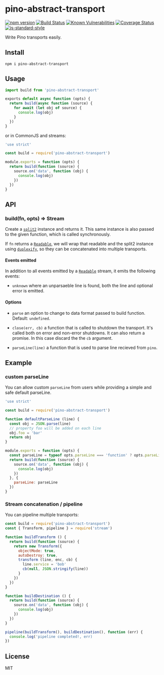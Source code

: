 # pino-abstract-transport
[![npm version](https://img.shields.io/npm/v/pino-abstract-transport)](https://www.npmjs.com/package/pino-abstract-transport)
[![Build Status](https://img.shields.io/github/workflow/status/pinojs/pino-abstract-transport/CI)](https://github.com/pinojs/pino-abstract-transport/actions)
[![Known Vulnerabilities](https://snyk.io/test/github/pinojs/pino-abstract-transport/badge.svg)](https://snyk.io/test/github/pinojs/pino-abstract-transport)
[![Coverage Status](https://coveralls.io/repos/github/pinojs/pino-abstract-transport/badge.svg?branch=master)](https://coveralls.io/github/pinojs/pino-abstract-transport?branch=master)
[![js-standard-style](https://img.shields.io/badge/code%20style-standard-brightgreen.svg?style=flat)](https://standardjs.com/)

Write Pino transports easily.

## Install

```
npm i pino-abstract-transport
```

## Usage

```js
import build from 'pino-abstract-transport'

exports default async function (opts) {
  return build(async function (source) {
    for await (let obj of source) {
      console.log(obj)
    }
  })
}
```

or in CommonJS and streams:

```js
'use strict'

const build = require('pino-abstract-transport')

module.exports = function (opts) {
  return build(function (source) {
    source.on('data', function (obj) {
      console.log(obj)
    })
  })
}
```

## API

### build(fn, opts) => Stream

Create a [`split2`](http://npm.im/split2) instance and returns it.
This same instance is also passed to the given function, which is called
synchronously.

If `fn` returns a [`Readable`](https://nodejs.org/api/stream.html#stream_class_stream_readable), we will 
wrap that readable and the split2 instance using [`duplexify`](https://www.npmjs.com/package/duplexify),
so they can be concatenated into multiple transports.

#### Events emitted

In addition to all events emitted by a [`Readable`](https://nodejs.org/api/stream.html#stream_class_stream_readable)
stream, it emits the following events:

* `unknown` where an unparsaeble line is found, both the line and optional error is emitted.

#### Options

* `parse` an option to change to data format passed to build function. Default: `undefined`.

* `close(err, cb)` a function that is called to shutdown the transport. It's called both on error and non-error shutdowns.
  It can also return a promise. In this case discard the the `cb` argument.

* `parseLine(line)` a function that is used to parse line recieved from `pino`.

## Example

### custom parseLine

You can allow custom `parseLine` from users while providing a simple and safe default parseLine.

```js
'use strict'

const build = require('pino-abstract-transport')

function defaultParseLine (line) {
  const obj = JSON.parse(line)
  // property foo will be added on each line
  obj.foo = 'bar'
  return obj
}

module.exports = function (opts) {
  const parseLine = typeof opts.parseLine === 'function' ? opts.parseLine : defaultParseLine
  return build(function (source) {
    source.on('data', function (obj) {
      console.log(obj)
    })
  }, {
    parseLine: parseLine
  })
}
```

### Stream concatenation / pipeline

You can pipeline multiple transports:

```js
const build = require('pino-abstract-transport')
const { Transform, pipeline } = require('stream')

function buildTransform () {
  return build(function (source) {
    return new Transform({
      objectMode: true,
      autoDestroy: true,
      transform (line, enc, cb) {
        line.service = 'bob'
        cb(null, JSON.stringify(line))
      }
    })
  })
}

function buildDestination () {
  return build(function (source) {
    source.on('data', function (obj) {
      console.log(obj)
    })
  })
}

pipeline(buildTransform(), buildDestination(), function (err) {
  console.log('pipeline completed!, err)
})
```

## License

MIT
